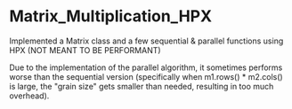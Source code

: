 # Matrix_Multiplication_HPX
Implemented a Matrix class and a few sequential &amp; parallel functions using HPX
(NOT MEANT TO BE PERFORMANT)

Due to the implementation of the parallel algorithm, it sometimes performs worse than the sequential version 
(specifically when m1.rows() * m2.cols() is large, the "grain size" gets smaller than needed, resulting in too much overhead).
